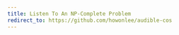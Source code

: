 ```yaml
---
title: Listen To An NP-Complete Problem 
redirect_to: https://github.com/howonlee/audible-cos
---
```

